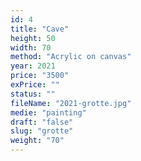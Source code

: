 ```yaml
---
id: 4
title: "Cave"
height: 50
width: 70
method: "Acrylic on canvas"
year: 2021
price: "3500"
exPrice: ""
status: ""
fileName: "2021-grotte.jpg"
medie: "painting"
draft: "false"
slug: "grotte"
weight: "70"
---
```

